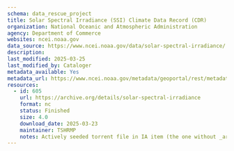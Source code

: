 ```yaml
---
schema: data_rescue_project 
title: Solar Spectral Irradiance (SSI) Climate Data Record (CDR)
organization: National Oceanic and Atmospheric Administration
agency: Department of Commerce
websites: ncei.noaa.gov
data_source: https://www.ncei.noaa.gov/data/solar-spectral-irradiance/
description: 
last_modified: 2025-03-25
last_modified_by: Cataloger
metadata_available: Yes
metadata_url: https://www.ncei.noaa.gov/metadata/geoportal/rest/metadata/item/gov.noaa.ncdc:C01722/html
resources:
  - id: 605
    url: https://archive.org/details/solar-spectral-irradiance
    format: nc
    status: Finished
    size: 4.0
    download_date: 2025-03-23
    maintainer: TSHRMP
    notes: Actively seeded torrent file in IA item (the one without _archive).  Direct file upload in process.
---
```

